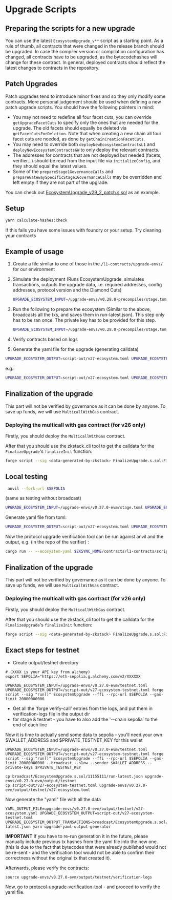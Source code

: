 # Upgrade Scripts

## Preparing the scripts for a new upgrade

You can use the latest `EcosystemUpgrade_v**` script as a starting point. As a rule of thumb, all contracts that were changed in the release branch should be upgraded. In case the compiler version or compilation configuration has changed, all contracts have to be upgraded, as the bytecodehashes will change for these contract. In general, deployed contracts should reflect the latest changes to contracts in the repository.

## Patch Upgrades

Patch upgrades tend to introduce minor fixes and so they only modify some contracts. More personal judgement should be used when defining a new patch upgrade scripts. You should have the following pointers in mind:

- You may not need to redefine all four facet cuts, you can override `getUpgradeFacetCuts` to specify only the ones that are needed for the upgrade. The old facets should equally be deleted via `getFacetCutsForDeletion`. Note that when creating a new chain all four facet cuts are needed, as done by `getChainCreationFacetCuts`.
- You may need to override both `deployNewEcosystemContractsL1` and `deployNewEcosystemContractsGW` to only deploy the relevant contracts.
- The addresses for contracts that are not deployed but needed (facets, verifier...) should be read from the input file via `initializeConfig`, and they should equal the latest values.
- Some of the `prepareStage1GovernanceCalls` and `prepareGatewaySpecificStage1GovernanceCalls` may be overridden and left empty if they are not part of the upgrade.

You can check out [EcosystemUpgrade_v29_2_patch.s.sol](./EcosystemUpgrade_v29_2_patch.s.sol) as an example.

## Setup

```sh
yarn calculate-hashes:check
```

If this fails you have some issues with foundry or your setup. Try cleaning your contracts

## Example of usage

1. Create a file similar to one of those in the `/l1-contracts/upgrade-envs/` for our environment

2. Simulate the deployment (Runs EcosystemUpgrade, simulates transactions, outputs the upgrade data, i.e. required addresses, config addresses, protocol version and the Diamond Cuts)

   ```sh
   UPGRADE_ECOSYSTEM_INPUT=/upgrade-envs/v0.28.0-precompiles/stage.toml UPGRADE_ECOSYSTEM_OUTPUT=/script-out/v28-ecosystem.toml forge script --sig "run()" EcosystemUpgrade --ffi --rpc-url $SEPOLIA --gas-limit 20000000000 --private-key $PRIVATE_KEY
   ```

3. Run the following to prepare the ecosystem (Similar to the above, broadcasts all the txs, and saves them in run-latest.json). This step only has to be ran once. The private key has to be provided for this step.

   ```sh
   UPGRADE_ECOSYSTEM_INPUT=/upgrade-envs/v0.28.0-precompiles/stage.toml UPGRADE_ECOSYSTEM_OUTPUT=/script-out/v28-ecosystem.toml forge script --sig "run()" EcosystemUpgrade --ffi --rpc-url $SEPOLIA --gas-limit 20000000000 --broadcast --slow --private-key $PRIVATE_KEY
   ```

4. Verify contracts based on logs

5. Generate the yaml file for the upgrade (generating calldata)

```sh
UPGRADE_ECOSYSTEM_OUTPUT=script-out/v27-ecosystem.toml UPGRADE_ECOSYSTEM_OUTPUT_TRANSACTIONS=broadcast/EcosystemUpgrade.s.sol/<CHAIN_ID>/run-latest.json YAML_OUTPUT_FILE=script-out/yaml-output.yaml yarn upgrade-yaml-output-generator
```

e.g.:

```sh
UPGRADE_ECOSYSTEM_OUTPUT=script-out/v27-ecosystem.toml UPGRADE_ECOSYSTEM_OUTPUT_TRANSACTIONS=broadcast/EcosystemUpgrade.s.sol/11155111/run-latest.json YAML_OUTPUT_FILE=script-out/yaml-output.yaml yarn upgrade-yaml-output-generator
```

## Finalization of the upgrade

This part will not be verified by governance as it can be done by anyone. To save up funds, we will use `MulticallWithGas` contract.

### Deploying the multicall with gas contract (for v26 only)

Firstly, you should deploy the `MulticallWithGas` contract.

After that you should use the zkstack_cli tool to get the calldata for the `FinalizeUpgrade`'s `finalizeInit` function:

```sh
forge script --sig <data-generated-by-zkstack> FinalizeUpgrade.s.sol:FinalizeUpgrade --ffi --rpc-url <rpc-url> --gas-limit 20000000000 --broadcast --slow
```

## Local testing

```sh
 anvil --fork-url $SEPOLIA
```

(same as testing without broadcast)

```sh
UPGRADE_ECOSYSTEM_INPUT=/upgrade-envs/v0.27.0-evm/stage.toml UPGRADE_ECOSYSTEM_OUTPUT=/script-out/v27-ecosystem.toml forge script --sig "run()" EcosystemUpgrade --ffi --rpc-url localhost:8545 --gas-limit 20000000000 --broadcast --slow --private-key 0xac0974bec39a17e36ba4a6b4d238ff944bacb478cbed5efcae784d7bf4f2ff80
```

Generate yaml file from toml:

```sh
UPGRADE_ECOSYSTEM_OUTPUT=script-out/v27-ecosystem.toml UPGRADE_ECOSYSTEM_OUTPUT_TRANSACTIONS=broadcast/EcosystemUpgrade.s.sol/11155111/run-latest.json YAML_OUTPUT_FILE=script-out/v27-stage-output.yaml yarn upgrade-yaml-output-generator
```

Now the protocol upgrade verification tool can be run against anvil and the output, e.g. (in the repo of the verifier) :

```sh
cargo run -- --ecosystem-yaml $ZKSYNC_HOME/contracts/l1-contracts/script-out/v27-stage-output.yaml --l1-rpc http://localhost:8545  --era-chain-id 270 --bridgehub-address 0x236D1c3Ff32Bd0Ca26b72Af287E895627c0478cE
```

## Finalization of the upgrade

This part will not be verified by governance as it can be done by anyone. To save up funds, we will use `MulticallWithGas` contract.

### Deploying the multicall with gas contract (for v26 only)

Firstly, you should deploy the `MulticallWithGas` contract.

After that you should use the zkstack_cli tool to get the calldata for the `FinalizeUpgrade`'s `finalizeInit` function:

```sh
forge script --sig <data-generated-by-zkstack> FinalizeUpgrade.s.sol:FinalizeUpgrade --ffi --rpc-url <rpc-url> --gas-limit 20000000000 --broadcast --slow
```

## Exact steps for testnet

- Create output/testnet directory

```shell
# (XXXX is your API key from alchemy)
export SEPOLIA="https://eth-sepolia.g.alchemy.com/v2/XXXXXX

UPGRADE_ECOSYSTEM_INPUT=/upgrade-envs/v0.27.0-evm/testnet.toml  UPGRADE_ECOSYSTEM_OUTPUT=/script-out/v27-ecosystem-testnet.toml forge script --sig "run()" EcosystemUpgrade --ffi --rpc-url $SEPOLIA --gas-limit 20000000000

```

- Get all the 'forge verify-call' entries from the logs, and put them in verification-logs file in the output dir
- for stage & testnet - you have to also add the '--chain sepolia` to the end of each line

Now it is time to actually send some data to sepolia - you'll need your own $WALLET_ADDRESS and $PRIVATE_TESTNET_KEY for this wallet

```shell
UPGRADE_ECOSYSTEM_INPUT=/upgrade-envs/v0.27.0-evm/testnet.toml UPGRADE_ECOSYSTEM_OUTPUT=/script-out/v27-ecosystem-testnet.toml forge script --sig "run()" EcosystemUpgrade --ffi --rpc-url $SEPOLIA --gas-limit 20000000000 --broadcast --slow --sender $WALLET_ADDRESS --private-keys $PRIVATE_TESTNET_KEY
```

```shell
cp broadcast/EcosystemUpgrade.s.sol/11155111/run-latest.json upgrade-envs/v0.27.0-evm/output/testnet
cp script-out/v27-ecosystem-testnet.toml upgrade-envs/v0.27.0-evm/output/testnet/v27-ecosystem.toml
```

Now generate the "yaml" file with all the data

```shell
YAML_OUTPUT_FILE=upgrade-envs/v0.27.0-evm/output/testnet/v27-ecosystem.yaml UPGRADE_ECOSYSTEM_OUTPUT=script-out/v27-ecosystem-testnet.toml UPGRADE_ECOSYSTEM_OUTPUT_TRANSACTIONS=broadcast/EcosystemUpgrade.s.sol/11155111/run-latest.json yarn upgrade-yaml-output-generator
```

**IMPORTANT** If you have to re-run generation it in the future, please manually include previous tx hashes from the yaml file into the new one. (this is due to the fact that bytecodes that were already published would not be re-sent - and the verification tool would not be able to confirm their correctness without the original tx that created it).

Afterwards, please verify the contracts:

```shell
source upgrade-envs/v0.27.0-evm/output/testnet/verification-logs
```

Now, go to [protocol-upgrade-verification-tool](https://github.com/matter-labs/protocol-upgrade-verification-tool) - and proceed to verify the yaml file.
